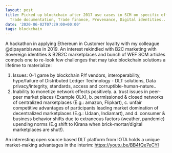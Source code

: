 ```yaml
---
layout: post
title: Picked up blockchain after 2017 use cases in SCM on specific efficiency aspects
  Trade documentation, Trade finance, Provenance, Digital identities..
date: '2020-06-02T07:29:00+00:00'
tags: blockchain
---
```


 A hackathon in applying Ethereum in Customer loyalty with my colleague @dipayanbiswas in 2019. An interest rekindled with B2C marketing with Sovereign identities & B2B2C marketplaces and bunch of WEF SCM articles compels one to re-look few challenges that may take blockchain solutions a lifetime to materialize: 
1.  Issues: 0-1 game by blockchain P/f vendors, interoperability, hype/failure of Distributed Ledger Technology - DLT solutions, Data privacy/integrity, standards, access and corruptible-human-nature..
2.  Inability to monetize network effects positively. a.  trust issues in peer-peer market places (Example OLX),  b. permissioned & closed networks of centralized marketplaces (E.g.: amazon, Flipkart), c. unfair competitive advantages of participants leading market domination of decentralized marketplaces (E.g.: Udaan, Indiamart), and d. consumer & business behavior shifts due to extraneous factors (weather, pandemic) upending norms (E.g shift to Kirana when brick-mortar/digital marketplaces are shut!).

An interesting open source based DLT platform from IOTA holds a unique market-making advantages in the interim:
https://youtu.be/BB4fQe7eCYI

